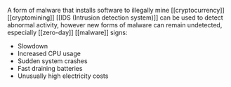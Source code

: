A form of malware that installs software to illegally mine [[cryptocurrency]]
[[cryptomining]]
[[IDS (Intrusion detection system)]] can be used to detect abnormal activity, however new forms of malware can remain undetected, especially [[zero-day]] [[malware]]
signs:
- Slowdown
- Increased CPU usage
- Sudden system crashes
- Fast draining batteries
- Unusually high electricity costs
  